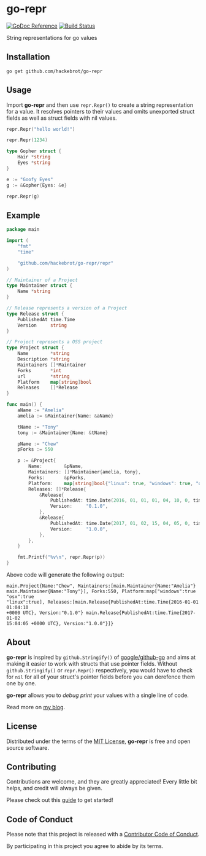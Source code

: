 # go-repr

[![GoDoc Reference][godoc_badge]][godoc]
[![Build Status][travis_badge]][travis]

String representations for go values

## Installation

``go get github.com/hackebrot/go-repr``

## Usage

Import **go-repr** and then use ``repr.Repr()`` to create a string
representation for a value. It resolves pointers to their values and omits
unexported struct fields as well as struct fields with nil values.

```go
repr.Repr("hello world!")

repr.Repr(1234)

type Gopher struct {
    Hair *string
    Eyes *string
}

e := "Goofy Eyes"
g := &Gopher{Eyes: &e}

repr.Repr(g)
```

## Example

```go
package main

import (
	"fmt"
	"time"

	"github.com/hackebrot/go-repr/repr"
)

// Maintainer of a Project
type Maintainer struct {
	Name *string
}

// Release represents a version of a Project
type Release struct {
	PublishedAt time.Time
	Version     string
}

// Project represents a OSS project
type Project struct {
	Name        *string
	Description *string
	Maintainers []*Maintainer
	Forks       *int
	url         *string
	Platform    map[string]bool
	Releases    []*Release
}

func main() {
	aName := "Amelia"
	amelia := &Maintainer{Name: &aName}

	tName := "Tony"
	tony := &Maintainer{Name: &tName}

	pName := "Chew"
	pForks := 550

	p := &Project{
		Name:        &pName,
		Maintainers: []*Maintainer{amelia, tony},
		Forks:       &pForks,
		Platform:    map[string]bool{"linux": true, "windows": true, "osx": true},
		Releases: []*Release{
			&Release{
				PublishedAt: time.Date(2016, 01, 01, 01, 04, 10, 0, time.UTC),
				Version:     "0.1.0",
			},
			&Release{
				PublishedAt: time.Date(2017, 01, 02, 15, 04, 05, 0, time.UTC),
				Version:     "1.0.0",
			},
		},
	}

	fmt.Printf("%v\n", repr.Repr(p))
}
```

Above code will generate the following output:

```text
main.Project{Name:"Chew", Maintainers:[main.Maintainer{Name:"Amelia"}
main.Maintainer{Name:"Tony"}], Forks:550, Platform:map["windows":true "osx":true 
"linux":true], Releases:[main.Release{PublishedAt:time.Time{2016-01-01 01:04:10 
+0000 UTC}, Version:"0.1.0"} main.Release{PublishedAt:time.Time{2017-01-02 
15:04:05 +0000 UTC}, Version:"1.0.0"}]}
```


## About

**go-repr** is inspired by ``github.Stringify()`` of
[google/github-go][go-github] and aims at making it easier to work with
structs that use pointer fields. Without ``github.Stringify()`` or
``repr.Repr()`` respectively, you would have to check for ``nil`` for all of
your struct's pointer fields before you can derefence them one by one.

**go-repr** allows you to *debug print* your values with a single line of
code.

Read more on [my blog][blog].

## License

Distributed under the terms of the [MIT License][MIT], **go-repr** is
free and open source software.


## Contributing

Contributions are welcome, and they are greatly appreciated! Every
little bit helps, and credit will always be given.

Please check out this [guide][contributing] to get started!


## Code of Conduct

Please note that this project is released with a
[Contributor Code of Conduct][Code of Conduct].

By participating in this project you agree to abide by its terms.


[blog]: https://raphael.codes/blog/string-representations-for-go-values/
[Code of Conduct]: CODE_OF_CONDUCT.md
[contributing]: CONTRIBUTING.md
[go-github]: https://github.com/google/go-github
[godoc_badge]: https://img.shields.io/badge/go-documentation-blue.svg?style=flat
[godoc]: https://godoc.org/github.com/hackebrot/go-repr/repr (See GoDoc Reference)
[MIT]: LICENSE
[travis_badge]: https://img.shields.io/travis/hackebrot/go-repr.svg?style=flat
[travis]: https://travis-ci.org/hackebrot/go-repr (See Build Status on Travis CI)
